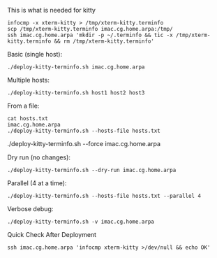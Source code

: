 This is what is needed for kitty
```
infocmp -x xterm-kitty > /tmp/xterm-kitty.terminfo
scp /tmp/xterm-kitty.terminfo imac.cg.home.arpa:/tmp/
ssh imac.cg.home.arpa 'mkdir -p ~/.terminfo && tic -x /tmp/xterm-kitty.terminfo && rm /tmp/xterm-kitty.terminfo'
```

Basic (single host):

    ./deploy-kitty-terminfo.sh imac.cg.home.arpa

Multiple hosts:

    ./deploy-kitty-terminfo.sh host1 host2 host3

From a file:

    cat hosts.txt
    imac.cg.home.arpa
    ./deploy-kitty-terminfo.sh --hosts-file hosts.txt

./deploy-kitty-terminfo.sh --force imac.cg.home.arpa

Dry run (no changes):

    ./deploy-kitty-terminfo.sh --dry-run imac.cg.home.arpa

Parallel (4 at a time):

    ./deploy-kitty-terminfo.sh --hosts-file hosts.txt --parallel 4

Verbose debug:

    ./deploy-kitty-terminfo.sh -v imac.cg.home.arpa

Quick Check After Deployment

    ssh imac.cg.home.arpa 'infocmp xterm-kitty >/dev/null && echo OK'
